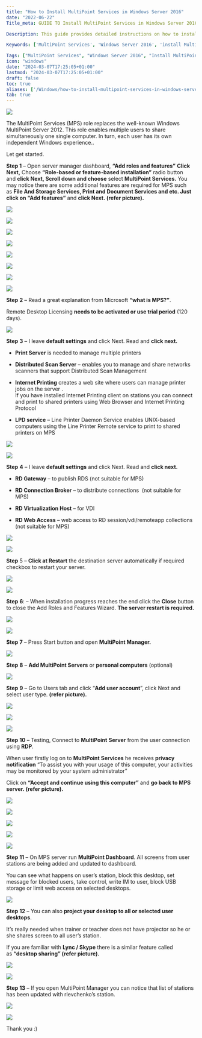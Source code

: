 ```yaml
---
title: "How to Install MultiPoint Services in Windows Server 2016"
date: "2022-06-22"
Title_meta: GUIDE TO Install MultiPoint Services in Windows Server 2016

Description: This guide provides detailed instructions on how to install MultiPoint Services in Windows Server 2016. Learn how to enable and configure MultiPoint Services to deliver multiple concurrent user sessions from a single server, facilitating efficient desktop virtualization and remote access management.

Keywords: ['MultiPoint Services', 'Windows Server 2016', 'install MultiPoint Services', 'desktop virtualization', 'remote access management', 'server configuration']

Tags: ["MultiPoint Services", "Windows Server 2016", "Install MultiPoint Services", "Desktop Virtualization", "Remote Access Management", "Server Configuration"]
icon: "windows"
date: "2024-03-07T17:25:05+01:00"
lastmod: "2024-03-07T17:25:05+01:00" 
draft: false
toc: true
aliases: ['/Windows/how-to-install-multipoint-services-in-windows-server-2016']
tab: true
---
```


![](images/How-to-Install-MultiPoint-Services-in-Windows-Server-2016_utho.jpg)

The MultiPoint Services (MPS) role replaces the well-known Windows MultiPoint Server 2012. This role enables multiple users to share simultaneously one single computer. In turn, each user has its own independent Windows experience..

Let get started.

**Step 1** – Open server manager dashboard, **“Add roles and features”** **Click Next,** Choose **“Role-based or feature-based installation”** radio button and **click Next, Scroll down and choose** select **MultiPoint Services.** You may notice there are some additional features are required for MPS such as **File And Storage Services, Print and Document Services and etc. Just click on “Add features”** and **click Next. (refer picture).**

![](images/3-1-1024x575.png)

![](images/4-1024x575.png)

![](images/5-2-1024x575.png)

![](images/6-1-1024x575.png)

![](images/73-1024x575.png)

![](images/83-1024x575.png)

![](images/93-1024x575.png)

![](images/103-1024x575.png)

**Step** **2** – Read a great explanation from Microsoft **“what is MPS?”**.

Remote Desktop Licensing **needs to be activated or use trial period** (120 days).

![](images/114-1024x575.png)

**Step** **3** – I leave **default settings** and click Next. Read and **click next.**

- **Print Server** is needed to manage multiple printers

- **Distributed Scan Server** – enables you to manage and share networks scanners that support Distributed Scan Management

- **Internet Printing** creates a web site where users can manage printer jobs on the server .  
    If you have installed Internet Printing client on stations you can connect and print to shared printers using Web Browser and Internet Printing Protocol

- **LPD service** – Line Printer Daemon Service enables UNIX-based computers using the Line Printer Remote service to print to shared printers on MPS

![](images/123-1-1024x575.png)

![](images/132-1024x575.png)

**Step** **4** – I leave **default settings** and click Next. Read and **click next.**

- **RD Gateway** – to publish RDS (not suitable for MPS)

- **RD Connection Broker** – to distribute connections  (not suitable for MPS)

- **RD Virtualization Host** – for VDI

- **RD Web Access** – web access to RD session/vdi/remoteapp collections (not suitable for MPS)

![](images/143-1024x575.png)

![](images/153-1024x575.png)

**Step** 5 – **Click at Restart** the destination server automatically if required checkbox to restart your server.

![](images/163-1024x575.png)

![](images/173-1024x575.png)

**Step** **6**: – When installation progress reaches the end click the **Close** button to close the Add Roles and Features Wizard. **The server restart is required.**

![](images/183-1024x575.png)

![](images/204-1024x463.png)

**Step** **7** – Press Start button and open **MultiPoint Manager.**

![](images/215-1024x575.png)

**Step** **8** – **Add MultiPoint Servers** or **personal computers** (optional)

![](images/224-1024x575.png)

**Step** **9** – Go to Users tab and click “**Add user account**”, click Next and select user type. **(refer picture).**

![](images/253-1024x575.png)

![](images/244-1024x575.png)

![](images/263-1024x575.png)

**Step** **10** – Testing, Connect to **MultiPoint** **Server** from the user connection using **RDP**.

When user firstly log on to **MultiPoint** **Services** he receives **privacy notification** “To assist you with your usage of this computer, your activities may be monitored by your system administrator”

Click on **“Accept and continue using this computer”** and **go back to MPS server. (refer picture).**

![](images/43.jpg)

![](images/284-1024x575.png)

![](images/302-1024x575.png)

![](images/274-1024x575.png)

![](images/313-1024x575.png)

**Step** **11** – On MPS server run **MultiPoint Dashboard**. All screens from user stations are being added and updated to dashboard.

You can see what happens on user’s station, block this desktop, set message for blocked users, take control, write IM to user, block USB storage or limit web access on selected desktops.

![](images/332-1024x575.png)

**Step** **12** – You can also **project your desktop to all or selected user desktops**.

It’s really needed when trainer or teacher does not have projector so he or she shares screen to all user’s station.

If you are familiar with **Lync / Skype** there is a similar feature called as **“desktop sharing” (refer picture).**

![](images/342-1-1024x575.png)

![](images/352-1024x575.png)

**Step** **13** – If you open MultiPoint Manager you can notice that list of stations has been updated with rlevchenko’s station.

![](images/362-1024x575.png)

![](images/372-1024x575.png)

Thank you :)
